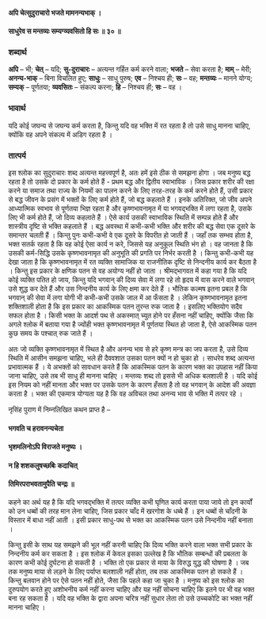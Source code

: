 #### अपि चेत्सुदुराचारो भजते मामनन्यभाक् ।
#### साधुरेव स मन्तव्यः सम्यग्व्यवसितो हि सः ॥ ३० ॥

### शब्दार्थ

**अपि** – भी; **चेत्** – यदि; **सु-दुराचारः** – अत्यन्त गर्हित कर्म करने वाला; **भजते** – सेवा करता है; **माम्** – मेरी; **अनन्य-भाक्** – बिना विचलित हुए; **साधुः** – साधु पुरुष; **एव** – निश्चय ही; **सः** – वह; **मन्तव्यः** – मानने योग्य; **सम्यक्** – पूर्णतया; **व्यवसितः** – संकल्प करना; **हि** – निश्चय ही; **सः** – वह ।

### भावार्थ

यदि कोई जघन्य से जघन्य कर्म करता है, किन्तु यदि वह भक्ति में रत रहता है तो उसे साधु मानना चाहिए, क्योंकि वह अपने संकल्प में अडिग रहता है ।

### तात्पर्य

इस श्लोक का सुदुराचारः शब्द अत्यन्त महत्त्वपूर्ण है, अतः हमें इसे ठीक से समझना होगा । जब मनुष्य बद्ध रहता है तो उसके दो प्रकार के कर्म होते हैं - प्रथम बद्ध और द्वितीय स्वाभाविक । जिस प्रकार शरीर की रक्षा करने या समाज तथा राज्य के नियमों का पालन करने के लिए तरह-तरह के कर्म करने होते हैं, उसी प्रकार से बद्ध जीवन के प्रसंग में भक्तों के लिए कर्म होते हैं, जो बद्ध कहलाते हैं । इनके अतिरिक्त, जो जीव अपने आध्यात्मिक स्वभाव से पूर्णतया भिज्ञ रहता है और कृष्णभावनामृत में या भगवद्भक्ति में लगा रहता है, उसके लिए भी कर्म होते हैं, जो दिव्य कहलाते हैं । ऐसे कार्य उसकी स्वाभाविक स्थिति में सम्पन्न होते हैं और शास्त्रीय दृष्टि से भक्ति कहलाते हैं । बद्ध अवस्था में कभी-कभी भक्ति और शरीर की बद्ध सेवा एक दूसरे के समान्तर चलती हैं । किन्तु पुनः कभी-कभी वे एक दूसरे के विपरीत हो जाती हैं । जहाँ तक सम्भव होता है, भक्त सतर्क रहता है कि वह कोई ऐसा कार्य न करे, जिससे यह अनुकूल स्थिति भंग हो । वह जानता है कि उसकी कर्म-सिद्धि उसके कृष्णभावनामृत की अनुभूति की प्रगति पर निर्भर करती है । किन्तु कभी-कभी यह देखा जाता है कि कृष्णभावनामृत में रत व्यक्ति सामाजिक या राजनीतिक दृष्टि से निन्दनीय कार्य कर बैठता है । किन्तु इस प्रकार के क्षणिक पतन से वह अयोग्य नहीं हो जाता । श्रीमद्भागवत में कहा गया है कि यदि कोई व्यक्ति पतित हो जाय, किन्तु यदि भगवान् की दिव्य सेवा में लगा रहे तो हृदय में वास करने वाले भगवान् उसे शुद्ध कर देते हैं और उस निन्दनीय कार्य के लिए क्षमा कर देते हैं । भौतिक कल्मष इतना प्रबल है कि भगवान् की सेवा में लगा योगी भी कभी-कभी उसके जाल में आ फँसता है । लेकिन कृष्णभावनामृत इतना शक्तिशाली होता है कि इस प्रकार का आकस्मिक पतन तुरन्त रुक जाता है । इसलिए भक्तियोग सदैव सफल होता है । किसी भक्त के आदर्श पथ से अकस्मात् च्युत होने पर हँसना नहीं चाहिए, क्योंकि जैसा कि अगले श्लोक में बताया गया है ज्योंही भक्त कृष्णभावनामृत में पूर्णतया स्थित हो जाता है, ऐसे आकस्मिक पतन कुछ समय के पश्चात् रुक जाते हैं ।

अतः जो व्यक्ति कृष्णभावनामृत में स्थित है और अनन्य भाव से हरे कृष्ण मन्त्र का जप करता है, उसे दिव्य स्थिति में आसीन समझना चाहिए, भले ही दैववशात उसका पतन क्यों न हो चुका हो । साधरेव शब्द अत्यन्त प्रभावात्मक हैं । ये अभक्तों को सावधान करते हैं कि आकस्मिक पतन के कारण भक्त का उपहास नहीं किया जाना चाहिए, उसे तब भी साधु ही मानना चाहिए । मन्तव्यः शब्द तो इससे भी अधिक बलशाली है । यदि कोई इस नियम को नहीं मानता और भक्त पर उसके पतन के कारण हँसता है तो वह भगवान् के आदेश की अवज्ञा करता है । भक्त की एकमात्र योग्यता यह है कि वह अविचल तथा अनन्य भाव से भक्ति में तत्पर रहे ।

नृसिंह पुराण में निम्नलिखित कथन प्राप्त है –

#### भगवति च हरावनन्यचेता
#### भृशमलिनोऽपि विराजते मनुष्यः ।
#### न हि शशकलुषच्छबिः कदाचित्
#### तिमिरपराभवतामुपैति चन्द्रः ॥

कहने का अर्थ यह है कि यदि भगवद्भक्ति में तत्पर व्यक्ति कभी घृणित कार्य करता पाया जाये तो इन कार्यों को उन धब्बों की तरह मान लेना चाहिए, जिस प्रकार चाँद में खरगोश के धब्बे हैं । इन धब्बों से चाँदनी के विस्तार में बाधा नहीं आती । इसी प्रकार साधु-पथ से भक्त का आकस्मिक पतन उसे निन्दनीय नहीं बनाता ।

किन्तु इसी के साथ यह समझने की भूल नहीं करनी चाहिए कि दिव्य भक्ति करने वाला भक्त सभी प्रकार के निन्दनीय कर्म कर सकता है । इस श्लोक में केवल इसका उल्लेख है कि भौतिक सम्बन्धों की प्रबलता के कारण कभी कोई दुर्घटना हो सकती है । भक्ति तो एक प्रकार से माया के विरुद्ध युद्ध की घोषणा है । जब तक मनुष्य माया से लड़ने के लिए पर्याप्त बलशाली नहीं होता, तब तक आकस्मिक पतन हो सकते हैं । किन्तु बलवान होने पर ऐसे पतन नहीं होते, जैसा कि पहले कहा जा चुका है । मनुष्य को इस श्लोक का दुरुपयोग करते हुए अशोभनीय कर्म नहीं करना चाहिए और यह नहीं सोचना चाहिए कि इतने पर भी वह भक्त बना रह सकता है । यदि वह भक्ति के द्वारा अपना चरित्र नहीं सुधार लेता तो उसे उच्चकोटि का भक्त नहीं मानना चाहिए ।